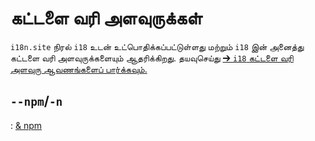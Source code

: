 # கட்டளை வரி அளவுருக்கள்

`i18n.site` நிரல் `i18` உடன் உட்பொதிக்கப்பட்டுள்ளது மற்றும் `i18` இன் அனைத்து கட்டளை வரி அளவுருக்களையும் ஆதரிக்கிறது. தயவுசெய்து [➔ `i18` கட்டளை வரி அளவுரு ஆவணங்களைப் பார்க்கவும்.](/i18/cli)

## `--npm`/`-n`

: [& npm](/i18n.site/use#npm)